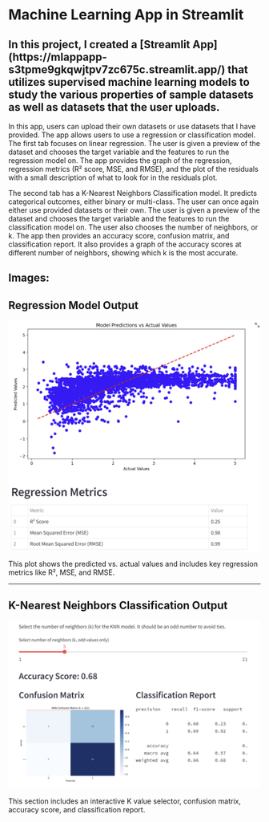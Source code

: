 # Machine Learning App in Streamlit

<h2> In this project, I created a [Streamlit App](https://mlappapp-s3tpme9gkqwjtpv7zc675c.streamlit.app/) that utilizes supervised machine learning models to study the various properties of sample datasets as well as datasets that the user uploads. </h2>
<p></p>
In this app, users can upload their own datasets or use datasets that I have provided. The app allows users to use a regression or classification model. The first tab focuses on linear regression. The user is given a preview of the dataset and chooses the target variable and the features to run the regression model on. The app provides the graph of the regression, regression metrics (R² score, MSE, and RMSE), and the plot of the residuals with a small description of what to look for in the residuals plot. 
<p></p>
The second tab has a K-Nearest Neighbors Classification model. It predicts categorical outcomes, either binary or multi-class. The user can once again either use provided datasets or their own. The user is given a preview of the dataset and chooses the target variable and the features to run the classification model on. The user also chooses the number of neighbors, or k. The app then provides an accuracy score, confusion matrix, and classification report. It also provides a graph of the accuracy scores at different number of neighbors, showing which k is the most accurate. 
<p></p>
<h2> Images: </h2>

## Regression Model Output

![Regression Model Results](/MLStreamlitApp/MLAppLinearReg.png)

This plot shows the predicted vs. actual values and includes key regression metrics like R², MSE, and RMSE.

---

## K-Nearest Neighbors Classification Output

![KNN Classification Results](/MLStreamlitApp/MLAppClassification.png)

This section includes an interactive K value selector, confusion matrix, accuracy score, and classification report.
